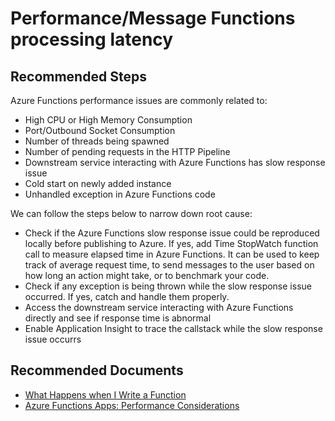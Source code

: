 <properties
	pageTitle="Performance/Message Functions processing latency"
	description="Performance/Message Functions processing latency"
	service="microsoft.web"
	resource="functions"
	authors="cts-shrahman,shrahman"
    ms.author="shrahman,ykchen"
	displayOrder=""
	selfHelpType="generic"
	supportTopicIds="32630476"
	resourceTags=""
	productPesIds="16072"
	cloudEnvironments="public"
	articleId="4ba3ebd9-5c93-4ead-af8e-457a229c1c50"
/>

#  Performance/Message Functions processing latency

## **Recommended Steps**

Azure Functions performance issues are commonly related to: <br>

* High CPU or High Memory Consumption<br>
* Port/Outbound Socket Consumption<br>
* Number of threads being spawned<br>
* Number of pending requests in the HTTP Pipeline<br>
* Downstream service interacting with Azure Functions has slow response issue<br>
* Cold start on newly added instance<br> 
* Unhandled exception in Azure Functions code<br>

We can follow the steps below to narrow down root cause:<br>

* Check if the Azure Functions slow response issue could be reproduced locally before publishing to Azure. If yes, add Time StopWatch function call to measure elapsed time in Azure Functions. It can be used to keep track of average request time, to send messages to the user based on how long an action might take, or to benchmark your code. 
* Check if any exception is being thrown while the slow response issue occurred. If yes, catch and handle them properly.
* Access the downstream service interacting with Azure Functions directly and see if response time is abnormal
* Enable Application Insight to trace the callstack while the slow response issue occurrs

## **Recommended Documents**

* [What Happens when I Write a Function](https://blogs.msdn.microsoft.com/appserviceteam/2018/02/07/understanding-serverless-cold-start/)<br>
* [Azure Functions Apps: Performance Considerations](https://blogs.msdn.microsoft.com/amitagarwal/2018/04/03/azure-function-apps-performance-considerations/)
